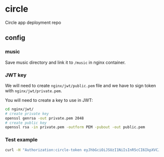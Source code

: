 # circle

Circle app deployment repo

## config

### music

Save music directory and link it to `/music` in nginx container.

### JWT key

We will need to create `nginx/jwt/public.pem` file and we have to sign token with `nginx/jwt/private.pem`.

You will need to create a key to use in JWT:

```bash
cd nginx/jwt/
# create private key
openssl genrsa -out private.pem 2048
# create public key
openssl rsa -in private.pem -outform PEM -pubout -out public.pem
```

### Test example

```bash
curl -H "Authorization:circle-token eyJhbGciOiJSUzI1NiIsInR5cCI6IkpXVCJ9.eyJzdWIiOiIxMjM0NTY3ODkwIiwibmFtZSI6IkpvaG4gRG9lIiwiYWRtaW4iOnRydWUsImlhdCI6MTUxNjIzOTAyMn0.s_Pel7w_r6o7xkS73DUXO3EeIOoj0rxAZvQ1m8aCT5lN1AnMGcdqfpkkhVlo4IyMUwCWOOkslRY1jlz27PSWNLzD1WXiVvzBvTuig-WFrldcsUhi5d2Vy9Yzqzo8DZEfqr86552_YzT1g3GQzZJ5ugDbxg5CMbFCDuGysNhCp0itUKNHQcZ9WIiHq7oRkZItbMXLkVohbFxiOoVFihy0p3Cv3cGs3qVdkQ7oVOvSk1n_BbLqVfB0Ra6jodZg02Mf0SG16joewx_dDrECsw1ofG7r2429LwQPk3oo76JCfHURE3WzS22cUYhDzrjTSfJZCDZxL52UyS_AhsTnPtGiNg" localhost:80/file-browser/ -i
```
